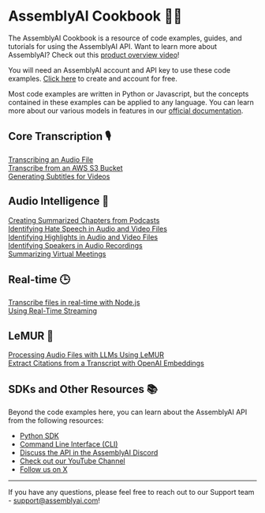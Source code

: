 # AssemblyAI Cookbook 🧑‍🍳
The AssemblyAI Cookbook is a resource of code examples, guides, and tutorials for using the AssemblyAI API. Want to learn more about AssemblyAI? Check out this [product overview video](https://youtu.be/UT1sBCuSJxE)!

You will need an AssemblyAI account and API key to use these code examples. [Click here](https://www.assemblyai.com/dashboard/signup) to create and account for free.

Most code examples are written in Python or Javascript, but the concepts contained in these examples can be applied to any language. You can learn more about our various models in features in our [official documentation](https://www.assemblyai.com/docs/).

## Core Transcription 🎙️
[Transcribing an Audio File](core-transcription/transcribe.ipynb)      
[Transcribe from an AWS S3 Bucket](core-transcription/transcribe-from-s3-bucket)  
[Generating Subtitles for Videos](core-transcription/subtitles.ipynb)

## Audio Intelligence 🤖
[Creating Summarized Chapters from Podcasts](audio-intelligence/auto_chapters.ipynb)  
[Identifying Hate Speech in Audio and Video Files](audio-intelligence/content_moderation.ipynb)     
[Identifying Highlights in Audio and Video Files](audio-intelligence/key_phrases.ipynb)      
[Identifying Speakers in Audio Recordings](audio-intelligence/speaker_labels.ipynb)      
[Summarizing Virtual Meetings](audio-intelligence/summarization.ipynb)

## Real-time 🕒
[Transcribe files in real-time with Node.js](real-time/file-transcription-nodejs)  
[Using Real-Time Streaming](real-time/real-time.ipynb)

## LeMUR 🐾
[Processing Audio Files with LLMs Using LeMUR](lemur/using-lemur.ipynb)  
[Extract Citations from a Transcript with OpenAI Embeddings](lemur/transcript-citations.ipynb)

## SDKs and Other Resources 📚
Beyond the code examples here, you can learn about the AssemblyAI API from the following resources:
- [Python SDK](https://github.com/AssemblyAI/assemblyai-python-sdk)
- [Command Line Interface (CLI)](https://github.com/AssemblyAI/assemblyai-cli)
- [Discuss the API in the AssemblyAI Discord](https://www.assemblyai.com/discord)
- [Check out our YouTube Channel](https://www.youtube.com/c/assemblyai)
- [Follow us on X](https://twitter.com/AssemblyAI)

***
If you have any questions, please feel free to reach out to our Support team - support@assemblyai.com!
